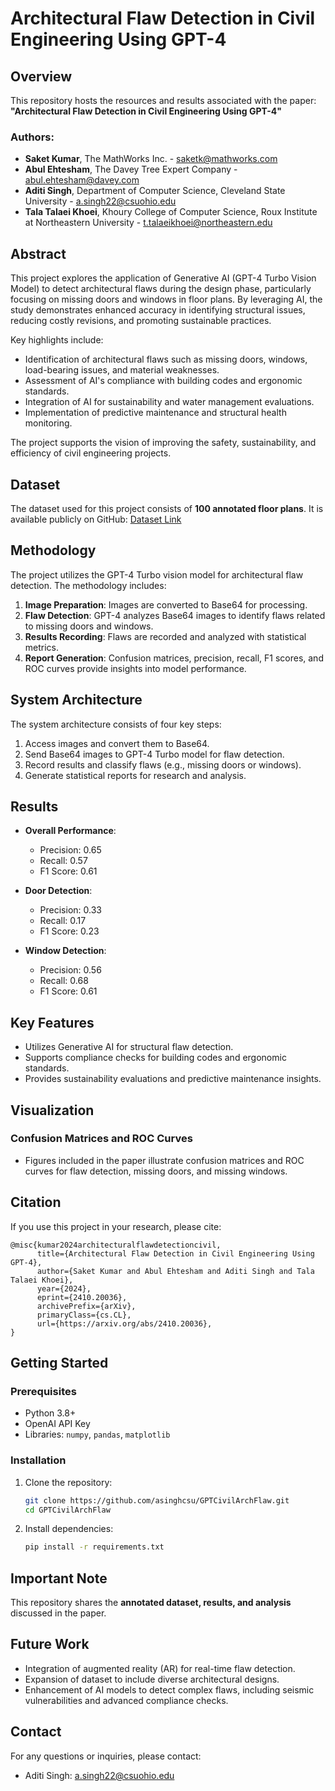 # Architectural Flaw Detection in Civil Engineering Using GPT-4

## Overview
This repository hosts the resources and results associated with the paper:
**"Architectural Flaw Detection in Civil Engineering Using GPT-4"**

### Authors:
- **Saket Kumar**, The MathWorks Inc. - saketk@mathworks.com
- **Abul Ehtesham**, The Davey Tree Expert Company - abul.ehtesham@davey.com
- **Aditi Singh**, Department of Computer Science, Cleveland State University - a.singh22@csuohio.edu
- **Tala Talaei Khoei**, Khoury College of Computer Science, Roux Institute at Northeastern University - t.talaeikhoei@northeastern.edu

## Abstract
This project explores the application of Generative AI (GPT-4 Turbo Vision Model) to detect architectural flaws during the design phase, particularly focusing on missing doors and windows in floor plans. By leveraging AI, the study demonstrates enhanced accuracy in identifying structural issues, reducing costly revisions, and promoting sustainable practices.

Key highlights include:
- Identification of architectural flaws such as missing doors, windows, load-bearing issues, and material weaknesses.
- Assessment of AI's compliance with building codes and ergonomic standards.
- Integration of AI for sustainability and water management evaluations.
- Implementation of predictive maintenance and structural health monitoring.

The project supports the vision of improving the safety, sustainability, and efficiency of civil engineering projects.

## Dataset
The dataset used for this project consists of **100 annotated floor plans**. It is available publicly on GitHub:
[Dataset Link](https://github.com/asinghcsu/GPTCivilArchFlaw)

## Methodology
The project utilizes the GPT-4 Turbo vision model for architectural flaw detection. The methodology includes:
1. **Image Preparation**: Images are converted to Base64 for processing.
2. **Flaw Detection**: GPT-4 analyzes Base64 images to identify flaws related to missing doors and windows.
3. **Results Recording**: Flaws are recorded and analyzed with statistical metrics.
4. **Report Generation**: Confusion matrices, precision, recall, F1 scores, and ROC curves provide insights into model performance.

## System Architecture
The system architecture consists of four key steps:
1. Access images and convert them to Base64.
2. Send Base64 images to GPT-4 Turbo model for flaw detection.
3. Record results and classify flaws (e.g., missing doors or windows).
4. Generate statistical reports for research and analysis.

## Results
- **Overall Performance**:
  - Precision: 0.65
  - Recall: 0.57
  - F1 Score: 0.61

- **Door Detection**:
  - Precision: 0.33
  - Recall: 0.17
  - F1 Score: 0.23

- **Window Detection**:
  - Precision: 0.56
  - Recall: 0.68
  - F1 Score: 0.61

## Key Features
- Utilizes Generative AI for structural flaw detection.
- Supports compliance checks for building codes and ergonomic standards.
- Provides sustainability evaluations and predictive maintenance insights.

## Visualization
### Confusion Matrices and ROC Curves
- Figures included in the paper illustrate confusion matrices and ROC curves for flaw detection, missing doors, and missing windows.

## Citation
If you use this project in your research, please cite:

```
@misc{kumar2024architecturalflawdetectioncivil,
      title={Architectural Flaw Detection in Civil Engineering Using GPT-4}, 
      author={Saket Kumar and Abul Ehtesham and Aditi Singh and Tala Talaei Khoei},
      year={2024},
      eprint={2410.20036},
      archivePrefix={arXiv},
      primaryClass={cs.CL},
      url={https://arxiv.org/abs/2410.20036}, 
}
```

## Getting Started
### Prerequisites
- Python 3.8+
- OpenAI API Key
- Libraries: `numpy`, `pandas`, `matplotlib`

### Installation
1. Clone the repository:
   ```bash
   git clone https://github.com/asinghcsu/GPTCivilArchFlaw.git
   cd GPTCivilArchFlaw
   ```
2. Install dependencies:
   ```bash
   pip install -r requirements.txt
   ```

## Important Note
This repository shares the **annotated dataset, results, and analysis** discussed in the paper. 

## Future Work
- Integration of augmented reality (AR) for real-time flaw detection.
- Expansion of dataset to include diverse architectural designs.
- Enhancement of AI models to detect complex flaws, including seismic vulnerabilities and advanced compliance checks.

## Contact
For any questions or inquiries, please contact:
- Aditi Singh: a.singh22@csuohio.edu

